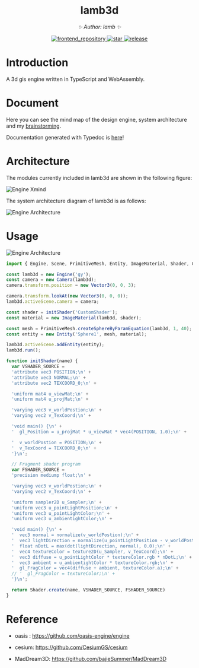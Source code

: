 <!-- PROJECT LOGO -->
<div align="center">

# lamb3d

_✨ Author: lamb ✨_
</div>

<p align="center">
  <a href="https://github.com/gy1016/lamb3d">
    <img src="https://img.shields.io/badge/Github-lamb3d-brightgreen?logo=github" alt="frontend_repository">
  </a>
  <a href="stargazers">
    <img src="https://img.shields.io/github/stars/gy1016/lamb3d?color=yellow&label=Github%20Stars" alt="star">
  </a>
  <a href="release">
    <img src="https://img.shields.io/badge/%20%20%F0%9F%93%A6%F0%9F%9A%80-semantic--release-e10079.svg" alt="release">
  </a>
</p>

<!-- ABOUT THE PROJECT -->

# Introduction

A 3d gis engine written in TypeScript and WebAssembly.

# Document

Here you can see the mind map of the design engine, system architecture and my [brainstorming](https://www.yuque.com/shengaoyang-rl1fl/apm3zh). 

Documentation generated with Typedoc is [here](http://www.sgyat.cn/lamb3d/)!


# Architecture

The modules currently included in lamb3d are shown in the following figure:

![Engine Xmind](http://121.199.160.202/images/project/lamb3d/xmind.png)

The system architecture diagram of lamb3d is as follows:

![Engine Architecture](http://121.199.160.202/images/project/lamb3d/systemstruct.png)

# Usage

![Engine Architecture](http://121.199.160.202/images/project/lamb3d/earth.png)

```js
import { Engine, Scene, PrimitiveMesh, Entity, ImageMaterial, Shader, Camera, Vector3 } from '../dist/index.esm.js';

const lamb3d = new Engine('gy');
const camera = new Camera(lamb3d);
camera.transform.position = new Vector3(0, 0, 3);

camera.transform.lookAt(new Vector3(0, 0, 0));
lamb3d.activeScene.camera = camera;

const shader = initShader('CustomShader');
const material = new ImageMaterial(lamb3d, shader);

const mesh = PrimitiveMesh.createSphereByParamEquation(lamb3d, 1, 40);
const entity = new Entity('Sphere1', mesh, material);

lamb3d.activeScene.addEntity(entity);
lamb3d.run();

function initShader(name) {
  var VSHADER_SOURCE = 
  'attribute vec3 POSITION;\n' + 
  'attribute vec3 NORMAL;\n' +
  'attribute vec2 TEXCOORD_0;\n' +

  'uniform mat4 u_viewMat;\n' + 
  'uniform mat4 u_projMat;\n' + 

  'varying vec3 v_worldPostion;\n' +  
  'varying vec2 v_TexCoord;\n' +

  'void main() {\n' + 
  '  gl_Position = u_projMat * u_viewMat * vec4(POSITION, 1.0);\n' + 

  '  v_worldPostion = POSITION;\n' + 
  '  v_TexCoord = TEXCOORD_0;\n' +
  '}\n';

  // Fragment shader program
  var FSHADER_SOURCE =
  'precision mediump float;\n' + 

  'varying vec3 v_worldPostion;\n' + 
  'varying vec2 v_TexCoord;\n' +

  'uniform sampler2D u_Sampler;\n' + 
  'uniform vec3 u_pointLightPosition;\n' + 
  'uniform vec3 u_pointLightColor;\n' + 
  'uniform vec3 u_ambientightColor;\n' + 

  'void main() {\n' + 
  '  vec3 normal = normalize(v_worldPostion);\n' + 
  '  vec3 lightDirection = normalize(u_pointLightPosition - v_worldPostion);\n' +
  '  float nDotL = max(dot(lightDirection, normal), 0.0);\n' +
  '  vec4 textureColor = texture2D(u_Sampler, v_TexCoord);\n' +
  '  vec3 diffuse = u_pointLightColor * textureColor.rgb * nDotL;\n' +
  '  vec3 ambient = u_ambientightColor * textureColor.rgb;\n' +
  '  gl_FragColor = vec4(diffuse + ambient, textureColor.a);\n' + 
  // '  gl_FragColor = textureColor;\n' + 
  '}\n';

  return Shader.create(name, VSHADER_SOURCE, FSHADER_SOURCE)
}
```

# Reference

- oasis : https://github.com/oasis-engine/engine

- cesium: https://github.com/CesiumGS/cesium

- MadDream3D: https://github.com/bajieSummer/MadDream3D
